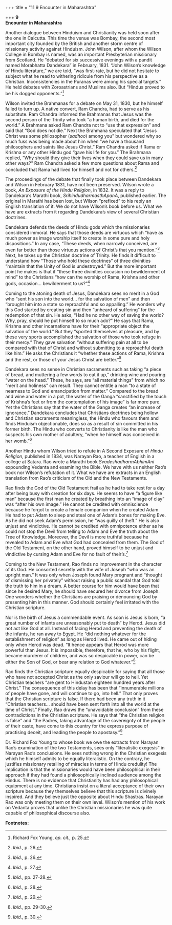 +++
title = "11 9 Encounter in Maharashtra"

+++
**9**  
**Encounter in Maharashtra**

Another dialogue between Hinduism and Christianity was held soon after the one in Calcutta.  This time the venue was Bombay, the second most important city founded by the British and another storm centre of missionary activity against Hinduism.  John Wilson, after whom the Wilson College in Bombay is named, was an important Presbyterian missionary from Scotland.  He “debated for six successive evenings with a pandit named Morabhatta Dandekara” in February, 1831.  “John Wilson’s knowledge of Hindu literature,” we are told, “was first-rate, but he did not hesitate to subject what he read to withering ridicule from his perspective as a Christian.  Inconsistencies in the Puranas were among his special targets.” He held debates with Zoroastrians and Muslims also.  But “Hindus proved to be his dogged opponents.”[^1]

Wilson invited the Brahmanas for a debate on May 31, 1830, but he himself failed to turn up.  A native convert, Ram Chandra, had to serve as his substitute.  Ram Chandra informed the Brahmanas that Jesus was the second person of the Trinity who took “a human birth, and died for the world.” A Brahmana asked Ram Chandra not to “use that expression” and said that “God does not die.” Next the Brahmana speculated that “Jesus Christ was some philosopher (*sadhoo*) among you” but wondered why so much fuss was being made about him when “we have a thousand philosophers and saints like Jesus Christ.” Ram Chandra asked if Rama or Krishna or any other Hindu god “gave his life for you.” The Brahmana replied, “Why should they give their lives when they could save us in many other ways?” Ram Chandra asked a few more questions about Rama and concluded that Rama had lived for himself and not for others.[^3]

The proceedings of the debate that finally took place between Dandekara and Wilson in February 1831, have not been preserved.  Wilson wrote a book, *An Exposure of the Hindu Religion*, in 1832.  It was a reply to Dandekara’s Marathi book, *SrihindudharmasthApanA*, published earlier. 
The original in Marathi has been lost, but Wilson “prefixed” to his reply an English translation of it.  We do not have Wilson’s book before us.  What we have are extracts from it regarding Dandekara’s view of several Christian doctrines.

Dandekara defends the deeds of Hindu gods which the missionaries considered immoral.  He says that those deeds are virtuous which “have as much power as image worship itself to create in some pure and holy dispositions.” In any case, “These deeds, when narrowly conceived, are even far better than those virtuous actions of Christ’s that you mention.”[^3] Next, he takes up the Christian doctrine of Trinity.  He finds it difficult to understand how “Those who hold these doctrines” of three divinities “maintain that the Unity of God is undestroyed.” But the more important point he makes is that if “these three divinities occasion no bewilderment of mind” to the Christians “how can the worship of Rama, Krishna and other gods, occasion... bewilderment to us?”[^4]

Coming to the atoning death of Jesus, Dandekara sees no merit in a God who “sent his son into the world... for the salvation of men” and then “brought him into a state so reproachful and so appalling.” He wonders why this God started by creating sin and then “unheard of suffering” for the redemption of that sin.  He asks, “Had he no other way of saving the world?  Why, pray, should he put himself to so much ado?” He says that Rama, Krishna and other incarnations have for their “appropriate object the salvation of the world.” But they “sported themselves at pleasure, and by these very sports accomplished the salvation of those who took refuge in their mercy.” They gave salvation “without suffering pain at all to be compared with that of Christ and without submitting to a reproachful death like him.” He asks the Christians it “whether these actions of Rama, Krishna and the rest, or those of your Jesus Christ are better.”[^5]

Dandekara sees no sense in Christian sacraments such as taking “a piece of bread, and muttering a few words to eat it up,” drinking wine and pouring “water on the head.” These, he says, are “all material things” from which no “merit and holiness” can result.  They cannot entitle a man “to a state of nearness to God and emancipation from matter.” Compared to the bread and wine and water in a pot, the water of the Ganga “sanctified by the touch of Krishna’s feet or from the contemplation of his image” is far more pure.  Yet the Christians say that the water of the Ganga creates “an increase of ignorance.” Dandekara concludes that Christians doctrines being hollow and Christian sacraments meaningless, the Hindu who favours them and finds Hinduism objectionable, does so as a result of sin committed in his former birth.  The Hindu who converts to Christianity is like the man who suspects his own mother of adultery, “when he himself was conceived in her womb.”[^6]

Another Hindu whom Wilson tried to refute in A Second Exposure of *Hindu Religion*, published in 1834, was Narayan Rao, a teacher of English in a college at Satara.  Rao wrote a Marathi book *SvadeshadharmAbhimAni* expounding Vedanta and examining the Bible.  We have with us neither Rao’s book nor Wilson’s refutation of it.  What we have are extracts in an English translation from Rao’s criticism of the Old and the New Testaments.

Rao finds the God of the Old Testament frail as he had to take rest for a day after being busy with creation for six days. He seems to have “a figure like man” because the first man he created by breathing into an “image of clay” was “after his own image.” He cannot be credited with omniscience because he forgot to create a female companion when he created Adam.  He had to put Adam to sleep and steal one of Adam’s bones for making Eve.  As he did not seek Adam’s permission, he “was guilly of theft.” He is also unjust and vindictive.  He cannot be credited with omnipotence either as he could not stop the Devil from telling to Adam and Eve the truth about the Tree of Knowledge.  Moreover, the Devil is more truthful because he revealed to Adam and Eve what God had concealed from them.  The God of the Old Testament, on the other hand, proved himself to be unjust and vindictive by cursing Adam and Eve for no fault of their’s.[^7]

Coming to the New Testament, Rao finds no improvement in the character of its God.  He consorted secretly with the wife of Joseph “who was an upright man.” It was only when Joseph found Mary pregnant and “thought of dismissing her privately” without raising a public scandal that God told the truth to him in a dream.  A better course for him would have been that since he desired Mary, he should have secured her divorce from Joseph.  One wonders whether the Christians are praising or denouncing God by presenting him in this manner.  God should certainly feel irritated with the Christian scripture.

Nor is the birth of Jesus a commendable event.  As soon is Jesus is born, “a great number of infants are unreasonably put to death” by Herod.  Jesus did not act like God at all.  Instead of facing Herod and preventing the death of the infants, he ran away to Egypt.  He “did nothing whatever for the establishment of religion” as long as Herod lived.  He came out of hiding only when Herod was dead.  “It hence appears that Herod was more powerful than Jesus.  It is impossible, therefore, that he, who by his flight, became murderer of children, and was so despicable in power, can be either the Son of God, or bear any relation to God whatever.”[^8]

Rao finds the Christian scripture equally despicable for saying that all those who have not accepted Christ as the only saviour will go to hell. 
Yet Christian teachers “are gent to Hindustan eighteen hundred years after Christ.” The consequence of this delay has been that “innumerable millions of people have gone, and will continue to go, into hell.” That only proves that the Christian scripture is false.  If there had been any truth in it “Christian teachers... should have been sent forth into all the world at the time of Christ.” Finally, Rao draws the “unavoidable conclusion” from these contradictions in the Christian scripture.  He says that “the Christian religion is false” and “the Padres, taking advantage of the sovereignty of the people of their caste, have come to this country for the express purpose of practising deceit, and leading the people to apostasy.”[^9]

Dr. Richard Fox Young to whose book we owe the extracts from Narayan Rao’s examination of the two Testaments, sees only “literalistic exegesis” in Narayan Rao’s conclusions.  He sees nothing wrong in the Christian exegesis which he himself admits to be equally literalistic. 
On the contrary, he justifies missionary retailing of miracles in terms of Hindu credulity!  The implication is that the missionaries would have been philosophical in their approach if they had found a philosophically inclined audience among the Hindus.  There is no evidence that Christianity has had any philosophical equipment at any time. 
Christians insist on a literal acceptance of their own scripture because they themselves believe that this scripture is divinely inspired.  And they believe just the opposite about Hindu Shastras. Narayan Rao was only meeting them on their own level.  Wilson’s mention of his work on Vedanta proves that unlike the Christian missionaries he was quite capable of philosophical discourse also.  
 

**Footnotes:**

[^1]: Richard Fox Young, *op. cit.,* p. 25.

[^2]: *Ibid.,* p. 25-26.

[^3]: *Ibid.,* p. 26.

[^4]: *Ibid.,* p. 27.

[^5]: *Ibid.,* pp. 27-28.

[^6]: *Ibid.,* p. 28.

[^7]: *Ibid.,* p. 29.

[^8]: *Ibid.,* pp. 29-30.

[^9]: *Ibid.,* p. 30.
